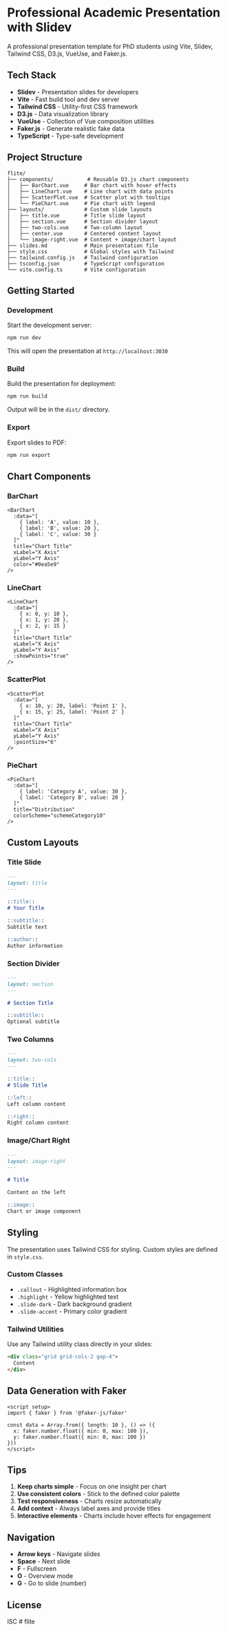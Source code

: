 # Professional Academic Presentation with Slidev

A professional presentation template for PhD students using Vite, Slidev, Tailwind CSS, D3.js, VueUse, and Faker.js.

## Tech Stack

- **Slidev** - Presentation slides for developers
- **Vite** - Fast build tool and dev server
- **Tailwind CSS** - Utility-first CSS framework
- **D3.js** - Data visualization library
- **VueUse** - Collection of Vue composition utilities
- **Faker.js** - Generate realistic fake data
- **TypeScript** - Type-safe development

## Project Structure

```
flite/
├── components/           # Reusable D3.js chart components
│   ├── BarChart.vue     # Bar chart with hover effects
│   ├── LineChart.vue    # Line chart with data points
│   ├── ScatterPlot.vue  # Scatter plot with tooltips
│   └── PieChart.vue     # Pie chart with legend
├── layouts/             # Custom slide layouts
│   ├── title.vue        # Title slide layout
│   ├── section.vue      # Section divider layout
│   ├── two-cols.vue     # Two-column layout
│   ├── center.vue       # Centered content layout
│   └── image-right.vue  # Content + image/chart layout
├── slides.md            # Main presentation file
├── style.css            # Global styles with Tailwind
├── tailwind.config.js   # Tailwind configuration
├── tsconfig.json        # TypeScript configuration
└── vite.config.ts       # Vite configuration
```

## Getting Started

### Development

Start the development server:

```bash
npm run dev
```

This will open the presentation at `http://localhost:3030`

### Build

Build the presentation for deployment:

```bash
npm run build
```

Output will be in the `dist/` directory.

### Export

Export slides to PDF:

```bash
npm run export
```

## Chart Components

### BarChart

```vue
<BarChart
  :data="[
    { label: 'A', value: 10 },
    { label: 'B', value: 20 },
    { label: 'C', value: 30 }
  ]"
  title="Chart Title"
  xLabel="X Axis"
  yLabel="Y Axis"
  color="#0ea5e9"
/>
```

### LineChart

```vue
<LineChart
  :data="[
    { x: 0, y: 10 },
    { x: 1, y: 20 },
    { x: 2, y: 15 }
  ]"
  title="Chart Title"
  xLabel="X Axis"
  yLabel="Y Axis"
  :showPoints="true"
/>
```

### ScatterPlot

```vue
<ScatterPlot
  :data="[
    { x: 10, y: 20, label: 'Point 1' },
    { x: 15, y: 25, label: 'Point 2' }
  ]"
  title="Chart Title"
  xLabel="X Axis"
  yLabel="Y Axis"
  :pointSize="6"
/>
```

### PieChart

```vue
<PieChart
  :data="[
    { label: 'Category A', value: 30 },
    { label: 'Category B', value: 20 }
  ]"
  title="Distribution"
  colorScheme="schemeCategory10"
/>
```

## Custom Layouts

### Title Slide

```md
---
layout: title
---

::title::
# Your Title

::subtitle::
Subtitle text

::author::
Author information
```

### Section Divider

```md
---
layout: section
---

# Section Title

::subtitle::
Optional subtitle
```

### Two Columns

```md
---
layout: two-cols
---

::title::
# Slide Title

::left::
Left column content

::right::
Right column content
```

### Image/Chart Right

```md
---
layout: image-right
---

# Title

Content on the left

::image::
Chart or image component
```

## Styling

The presentation uses Tailwind CSS for styling. Custom styles are defined in `style.css`.

### Custom Classes

- `.callout` - Highlighted information box
- `.highlight` - Yellow highlighted text
- `.slide-dark` - Dark background gradient
- `.slide-accent` - Primary color gradient

### Tailwind Utilities

Use any Tailwind utility class directly in your slides:

```md
<div class="grid grid-cols-2 gap-4">
  Content
</div>
```

## Data Generation with Faker

```vue
<script setup>
import { faker } from '@faker-js/faker'

const data = Array.from({ length: 10 }, () => ({
  x: faker.number.float({ min: 0, max: 100 }),
  y: faker.number.float({ min: 0, max: 100 })
}))
</script>
```

## Tips

1. **Keep charts simple** - Focus on one insight per chart
2. **Use consistent colors** - Stick to the defined color palette
3. **Test responsiveness** - Charts resize automatically
4. **Add context** - Always label axes and provide titles
5. **Interactive elements** - Charts include hover effects for engagement

## Navigation

- **Arrow keys** - Navigate slides
- **Space** - Next slide
- **F** - Fullscreen
- **O** - Overview mode
- **G** - Go to slide (number)

## License

ISC
#   f l i t e  
 
